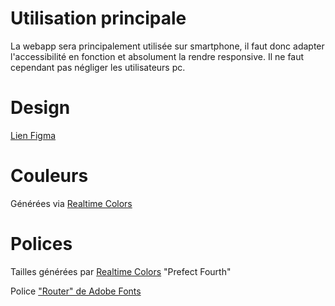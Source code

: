 # Utilisation principale
La webapp sera principalement utilisée sur smartphone, il faut donc adapter l'accessibilité en fonction et absolument la rendre responsive.
Il ne faut cependant pas négliger les utilisateurs pc.

# Design
[Lien Figma](https://www.figma.com/design/6m01QExrUPByglFZWUGzyD/Untitled?node-id=0-1&t=bIKNMKbcUiWeUKLD-0)

# Couleurs
Générées via [Realtime Colors](https://www.realtimecolors.com/?colors=090c11-f4f7fb-303a4a-a6afbf-8595ad&fonts=Inter-Inter)

# Polices
Tailles générées par [Realtime Colors](https://www.realtimecolors.com/?colors=050315-fbfbfe-2f27ce-dedcff-433bff&fonts=Inter-Inter) "Prefect Fourth"

Police ["Router" de Adobe Fonts](https://fonts.adobe.com/fonts/router)